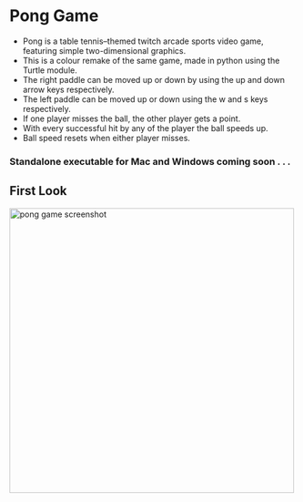 # Pong Game
* Pong is a table tennis–themed twitch arcade sports video game, featuring simple two-dimensional graphics.
* This is a colour remake of the same game, made in python using the Turtle module.
* The right paddle can be moved up or down by using the up and down arrow keys respectively.
* The left paddle can be moved up or down using the w and s keys respectively.
* If one player misses the ball, the other player gets a point.
* With every successful hit by any of the player the ball speeds up.
* Ball speed resets when either player misses.
### Standalone executable for Mac and Windows coming soon . . .

## First Look
<img src="https://i.imgur.com/qcEsgPZ.png" width = 500 alt="pong game screenshot">
